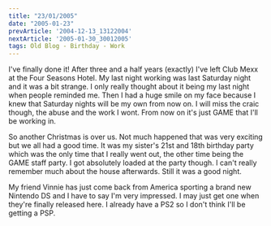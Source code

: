 ```yaml
---
title: "23/01/2005"
date: "2005-01-23"
prevArticle: '2004-12-13_13122004'
nextArticle: '2005-01-30_30012005'
tags: Old Blog - Birthday - Work
---
```

I've finally done it! After three and a half years (exactly) I've left Club Mexx at the Four Seasons Hotel. My last night working was last Saturday night and it was a bit strange. I only really thought about it being my last night when people reminded me. Then I had a huge smile on my face because I knew that Saturday nights will be my own from now on. I will miss the craic though, the abuse and the work I wont. From now on it's just GAME that I'll be working in.

So another Christmas is over us. Not much happened that was very exciting but we all had a good time. It was my sister's 21st and 18th birthday party which was the only time that I really went out, the other time being the GAME staff party. I got absolutely loaded at the party though. I can't really remember much about the house afterwards. Still it was a good night.

My friend Vinnie has just come back from America sporting a brand new Nintendo DS and I have to say I'm very impressed. I may just get one when they're finally released here. I already have a PS2 so I don't think I'll be getting a PSP.